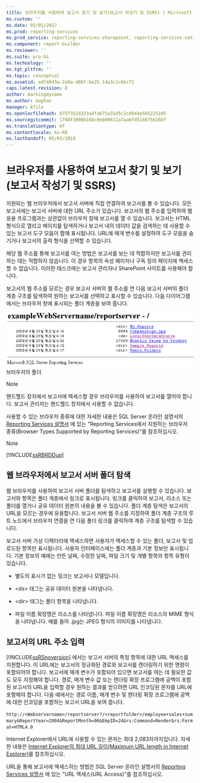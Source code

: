 ```yaml
---
title: 브라우저를 사용하여 보고서 찾기 및 보기(보고서 작성기 및 SSRS) | Microsoft Docs
ms.custom: ''
ms.date: 03/01/2017
ms.prod: reporting-services
ms.prod_service: reporting-services-sharepoint, reporting-services-native
ms.component: report-builder
ms.reviewer: ''
ms.suite: pro-bi
ms.technology: ''
ms.tgt_pltfrm: ''
ms.topic: conceptual
ms.assetid: edf4843a-2a0a-486f-be25-14a3c1c6bc72
caps.latest.revision: 8
author: markingmyname
ms.author: maghan
manager: kfile
ms.openlocfilehash: b75f352d323a4fa675a31d5c2cd044e565225105
ms.sourcegitcommit: 1740f3090b168c0e809611a7aa6fd514075616bf
ms.translationtype: HT
ms.contentlocale: ko-KR
ms.lasthandoff: 05/03/2018
---
```

# <a name="finding-and-viewing-reports-with-a-browser-report-builder-and-ssrs"></a>브라우저를 사용하여 보고서 찾기 및 보기(보고서 작성기 및 SSRS)
  지원되는 웹 브라우저에서 보고서 서버에 직접 연결하여 보고서를 볼 수 있습니다. 모든 보고서에는 보고서 서버에 대한 URL 주소가 있습니다. 보고서의 웹 주소를 입력하여 웹 응용 프로그램과는 상관없이 브라우저 창에 보고서를 열 수 있습니다. 보고서는 HTML 형식으로 열리고 페이지를 탐색하거나 보고서 내의 데이터 값을 검색하는 데 사용할 수 있는 보고서 도구 모음이 함께 표시됩니다. URL에 매개 변수를 설정하여 도구 모음을 숨기거나 보고서의 출력 형식을 선택할 수 있습니다.  
  
 해당 웹 주소를 통해 보고서를 여는 방법은 보고서를 보는 데 적합하지만 보고서를 관리하는 데는 적합하지 않습니다. 이 경우 항목의 속성 페이지나 구독 정의 페이지에 액세스할 수 없습니다. 이러한 태스크에는 보고서 관리자나 SharePoint 사이트를 사용해야 합니다.  
  
 보고서의 웹 주소를 모르는 경우 보고서 서버의 웹 주소를 연 다음 보고서 서버의 폴더 계층 구조를 탐색하여 원하는 보고서를 선택하고 표시할 수 있습니다. 다음 다이어그램에서는 브라우저 창에 표시되는 폴더 계층을 보여 줍니다.  
  
 ![브라우저의 폴더](../../reporting-services/report-builder/media/rs-browserfolder.GIF "브라우저의 폴더")  
브라우저의 폴더  
  
> [!NOTE]  
>  핸드헬드 장치에서 보고서에 액세스할 경우 브라우저를 사용하여 보고서를 열어야 합니다. 보고서 관리자는 핸드헬드 장치에서 사용할 수 없습니다.  
  
 사용할 수 있는 브라우저 종류에 대한 자세한 내용은 SQL Server 온라인 설명서의 [Reporting Services 설명서](http://go.microsoft.com/fwlink/?linkid=121312) 에 있는 "Reporting Services에서 지원하는 브라우저 종류(Browser Types Supported by Reporting Services)"를 참조하십시오.  
  
> [!NOTE]  
>  [!INCLUDE[ssRBRDDup](../../includes/ssrbrddup-md.md)]  
  
## <a name="navigating-report-server-folders-in-a-web-browser"></a>웹 브라우저에서 보고서 서버 폴더 탐색  
 웹 브라우저를 사용하여 보고서 서버 폴더를 탐색하고 보고서를 실행할 수 있습니다. 보고서와 항목은 폴더 계층에서 링크로 표시됩니다. 링크를 클릭하여 보고서, 리소스 또는 폴더를 열거나 공유 데이터 원본의 내용을 볼 수 있습니다. 폴더 계층 탐색은 보고서의 URL을 모르는 경우에 유용합니다. 보고서 서버 웹 주소를 지정하여 폴더 계층 구조의 루트 노드에서 브라우저 연결을 연 다음 폴더 링크를 클릭하여 계층 구조를 탐색할 수 있습니다.  
  
 보고서 서버 가상 디렉터리에 액세스하면 사용자가 액세스할 수 있는 폴더, 보고서 및 업로드된 항목만 표시됩니다. 사용자 인터페이스에는 폴더 계층과 기본 정보만 표시됩니다. 기본 정보의 예에는 만든 날짜, 수정한 날짜, 파일 크기 및 개별 항목의 항목 유형이 있습니다.  
  
-   별도의 표시가 없는 링크는 보고서나 모델입니다.  
  
-   \<ds> 태그는 공유 데이터 원본을 나타냅니다.  
  
-   \<dir> 태그는 폴더 항목을 나타냅니다.  
  
-   파일 이름 확장명은 리소스를 나타냅니다. 파일 이름 확장명은 리소스의 MIME 형식을 나타냅니다. 예를 들어 .jpg는 JPEG 형식의 이미지를 나타냅니다.  
  
## <a name="typing-the-url-address-of-a-report"></a>보고서의 URL 주소 입력  
 [!INCLUDE[ssRSnoversion](../../includes/ssrsnoversion-md.md)] 에서는 보고서 서버의 특정 항목에 대한 URL 액세스를 지원합니다. 이 URL에는 보고서의 정규화된 경로와 보고서를 렌더링하기 위한 명령이 포함되어야 합니다. 보고서에 매개 변수가 포함되어 있으면 보고서를 여는 데 필요한 값도 모두 지정해야 합니다. 경로, 매개 변수 값 또는 렌더링 확장 프로그램에 공백이 포함된 보고서의 URL을 입력할 경우 원하는 결과를 얻으려면 URL 인코딩된 문자를 URL에 포함해야 합니다. 다음 예에서는 경로 이름, 매개 변수 및 렌더링 확장 프로그램에 공백에 대한 인코딩을 포함하는 보고서 URL을 보여 줍니다.  
  
 `http://<Webservername>/reportserver?/<reportfolder>/employee+sales+summary&ReportYear=2004&ReportMonth=06&EmpID=24&rs:Command=Render&rs:Format=HTML4.0`  
  
 Internet Explorer에서 URL에 사용할 수 있는 문자는 최대 2,083자까지입니다. 자세한 내용은 [Internet Explorer의 최대 URL 길이(Maximum URL length in Internet Explorer)](http://support.microsoft.com/kb/208427)를 참조하십시오.  
  
 URL을 통해 보고서에 액세스하는 방법은 SQL Server 온라인 설명서의 [Reporting Services 설명서](http://go.microsoft.com/fwlink/?linkid=121312) 에 있는 "URL 액세스(URL Access)"를 참조하십시오.  
  
  

